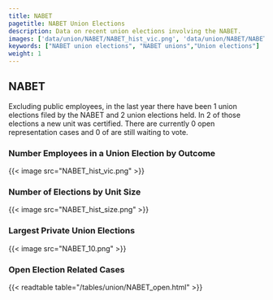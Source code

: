```yaml
---
title: NABET
pagetitle: NABET Union Elections
description: Data on recent union elections involving the NABET.
images: ['data/union/NABET/NABET_hist_vic.png', 'data/union/NABET/NABET_hist_size.png', 'data/union/NABET/NABET_10.png']
keywords: ["NABET union elections", "NABET unions","Union elections"]
weight: 1
---
```

##  NABET

Excluding public employees, in the last year there have been 1 union elections filed by the NABET and 2 union elections held. In 2 of those elections a new unit was certified. There are currently 0 open representation cases and 0 of are still waiting to vote.

### Number Employees in a Union Election by Outcome
{{< image src="NABET_hist_vic.png" >}}

### Number of Elections by Unit Size
{{< image src="NABET_hist_size.png" >}}

### Largest Private Union Elections
{{< image src="NABET_10.png" >}}

### Open Election Related Cases
{{< readtable table="/tables/union/NABET_open.html" >}}


